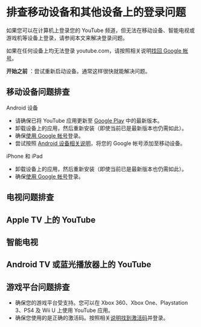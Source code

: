 # 排查移动设备和其他设备上的登录问题

如果您可以在计算机上登录您的 YouTube 频道，但无法在移动设备、智能电视或游戏机等设备上登录，请参阅本文来解决登录问题。

如果在任何设备上均无法登录 youtube.com，请按照相关说明[找回 Google 帐号](http://www.youtube.com/account_recovery)。

**开始之前** ：尝试重新启动设备。通常这样很快就能解决问题。

## 移动设备问题排查

Android 设备 

* 请确保已将 YouTube 应用更新至 [Google Play](https://play.google.com/store/apps/details?id=com.google.android.youtube) 中的最新版本。
* 卸载设备上的应用，然后重新安装（即使当前已是最新版本也仍需如此）。
* 确保[使用 Google 帐号](https://support.google.com/youtube/answer/165556)登录。
* 尝试按照 [Android 设备相关说明](https://support.google.com/nexus/answer/2840815)，将您的 Google 帐号添加至移动设备。

iPhone 和 iPad

* 卸载设备上的应用，然后重新安装（即使当前已是最新版本也仍需如此）。
* 确保[使用 Google 帐号](https://support.google.com/youtube/answer/165556)登录。

## 电视问题排查

## Apple TV 上的 YouTube

## 智能电视

## Android TV 或蓝光播放器上的 YouTube

## 游戏平台问题排查

* 确保您的游戏平台受支持。您可以在 Xbox 360、Xbox One、Playstation 3、PS4 及 Wii U 上使用 YouTube 应用。
* 确保您使用的是正确的激活码。按照相关[说明找到激活码](https://support.google.com/youtube/topic/7048208)并登录。